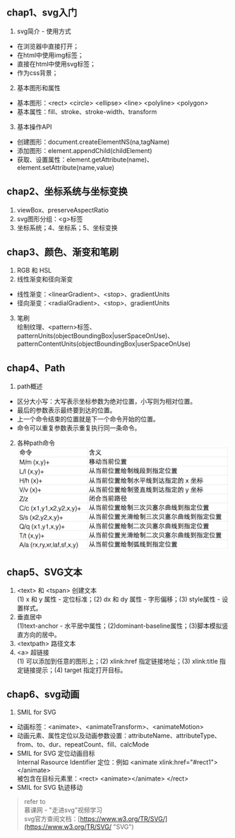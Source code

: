 ## chap1、svg入门

1. svg简介 - 使用方式
* 在浏览器中直接打开；
* 在html中使用img标签；
* 直接在html中使用svg标签；
* 作为css背景；
2. 基本图形和属性
* 基本图形：\<rect> \<circle> \<ellipse> \<line> \<polyline> \<polygon>
* 基本属性：fill、stroke、stroke-width、transform
3. 基本操作API
* 创建图形：document.createElementNS(na,tagName)
* 添加图形：element.appendChild(childElement)
* 获取、设置属性：element.getAttribute(name)、element.setAttribute(name,value)


## chap2、坐标系统与坐标变换
1. viewBox、preserveAspectRatio
2. svg图形分组：\<g>标签
3. 坐标系统；4、坐标系；5、坐标变换

## chap3、颜色、渐变和笔刷
1. RGB 和 HSL
2. 线性渐变和径向渐变
* 线性渐变：\<linearGradient>、\<stop>、gradientUnits
* 径向渐变：\<radialGradient>、\<stop>、gradientUnits
3. 笔刷  
绘制纹理、\<pattern>标签、patternUnits(objectBoundingBox|userSpaceOnUse)、patternContentUnits(objectBoundingBox|userSpaceOnUse)

## chap4、Path
1. path概述
* 区分大小写：大写表示坐标参数为绝对位置，小写则为相对位置。
* 最后的参数表示最终要到达的位置。
* 上一个命令结束的位置就是下一个命令开始的位置。
* 命令可以重复参数表示重复执行同一条命令。
2. 各种path命令
![path-commands.png](path-commands.png)

## chap5、SVG文本

1. \<text> 和 \<tspan> 创建文本  
(1) x 和 y 属性 - 定位标准；(2) dx 和 dy 属性 - 字形偏移；(3) style属性 - 设置样式。
2. 垂直居中  
(1)text-anchor - 水平居中属性；(2)dominant-baseline属性；(3)脚本模拟竖直方向的居中。
3. \<textpath> 路径文本
4. \<a> 超链接  
(1) 可以添加到任意的图形上；(2) xlink:href 指定链接地址；(3) xlink:title 指定链接提示；(4) target 指定打开目标。


## chap6、svg动画
1. SMIL for SVG
* 动画标签：\<animate>、\<animateTransform>、\<animateMotion>
* 动画元素、属性定位以及动画参数设置：attributeName、attributeType、from、to、dur、repeatCount、fill、calcMode
* SMIL for SVG 定位动画目标  
Internal Rasource Identifier 定位：例如 \<animate xlink:href="#rect1">\</animate>  
被包含在目标元素里：\<rect> \<animate>\</animate> \</rect>  
* SMIL for SVG 轨迹移动

> refer to  
慕课网 - "走进svg"视频学习  
svg官方查阅文档：[https://www.w3.org/TR/SVG/](https://www.w3.org/TR/SVG/ "SVG")  
